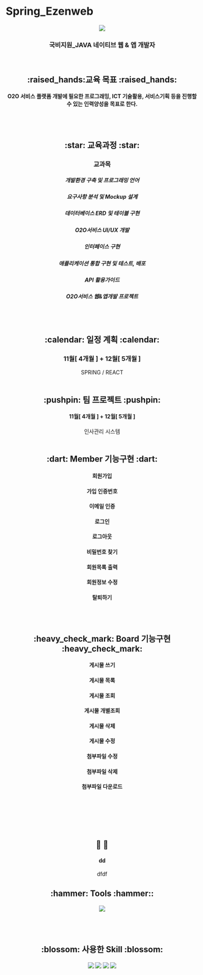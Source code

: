 # Spring_Ezenweb
<div align=center>
  <img src="https://capsule-render.vercel.app/api?type=waving&color=d6e0f0&height=200&section=header&text=이젠컴퓨터아카데미학원&fontSize=75&fontColor=8d93ab" />
  <h3> 국비지원_JAVA 네이티브 웹 & 앱 개발자 </h3> <br>
  
  <h2> :raised_hands:교육 목표 :raised_hands: </h2>
  <h4> O2O 서비스 플랫폼 개발에 필요한 프로그래밍, ICT 기술활용, 서비스기획 등을 진행할 수 있는 인력양성을 목표로 한다. </h4> <br><br>
  
  <h2> :star: 교육과정 :star: </h2>
  <h3> 교과목 </h3>
  <h5> 개발환경 구축 및 프로그래밍 언어 </h5>
  <h5> 요구사항 분석 및 Mockup 설계 </h5>
  <h5> 데이터베이스 ERD 및 테이블 구현 </h5>
  <h5> O2O서비스 UI/UX 개발 </h5>
  <h5> 인터페이스 구현 </h5>
  <h5> 애플리케이션 통합 구현 및 테스트, 배포 </h5>
  <h5> API 활용가이드 </h5>
  <h5> O2O서비스 웹&앱개발 프로젝트 </h5> <br><br>
  
  <h2> :calendar: 일정 계획 :calendar: </h2>
  <h3> 11월[ 4개월 ] + 12월[ 5개월 ] </h3>
   SPRING / REACT <br> <br> 

  <h2> :pushpin: 팀 프로젝트 :pushpin: </h2>

  <h4> 11월[ 4개월 ] + 12월[ 5개월 ]</h4>
  인사관리 시스템
  <br><br>
</div>

<div align=center>
  <h2> :dart: Member 기능구현 :dart: </h2>
  <h4> 회원가입 </h4>
  <h4> 가입 인증번호 </h4>
  <h4> 이메일 인증 </h4>
  <h4> 로그인 </h4>
  <h4> 로그아웃 </h4>
  <h4> 비밀번호 찾기 </h4>
  <h4> 회원목록 출력 </h4>
  <h4> 회원정보 수정 </h4>
  <h4> 탈퇴하기 </h4><br><br>

  <h2> :heavy_check_mark: Board 기능구현 :heavy_check_mark: </h2>
  <h4> 게시물 쓰기 </h4>
  <h4> 게시물 목록 </h4>
  <h4> 게시물 조회 </h4>
  <h4> 게시물 개별조회 </h4>
  <h4> 게시물 삭제 </h4>
  <h4> 게시물 수정 </h4>
  <h4> 첨부파일 수정 </h4>
  <h4> 첨부파일 삭제 </h4>
  <h4> 첨부파일 다운로드 </h4><br><br>
  
  
  
  <br><br><h2> :raised_hands:  :raised_hands: </h2>
  <h4> dd </h4>
  dfdf
  

  <h2> :hammer: Tools :hammer:: </h2>
  <h4> <img src="https://img.shields.io/badge/eclipse-2C2255?style=flat-square&logo=eclipse&logoColor=white"/> </h4> <br><br>
  
  <h2> :blossom: 사용한 Skill :blossom: </h2>
  <h4> <img src="https://img.shields.io/badge/HTML-E04F11?style=flat-square&logo=HTML5&logoColor=white"/> <img src="https://img.shields.io/badge/CSS-1342DD?style=flat-square&logo=CSS3&logoColor=white"/> <img src="https://img.shields.io/badge/JavaScript-FFCA28?style=flat-square&logo=JavaScript&logoColor=white"/> <img src="https://img.shields.io/badge/git-24292F?style=flat-square&logo=github&logoColor=white"/> </h4> <br><br>
  
 

</div>
